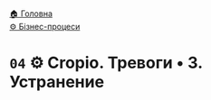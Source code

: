﻿[🏠 Головна](../../../README.MD)  
[⚙️ Бізнес-процеси](../../README.MD) 

# `04` ⚙️ Cropio. Тревоги • 3. Устранение